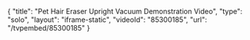 {
    "title": "Pet Hair Eraser Upright Vacuum Demonstration Video",
    "type": "solo",
    "layout": "iframe-static",
    "videoId": "85300185",
    "url": "\/tvpembed\/85300185"
}